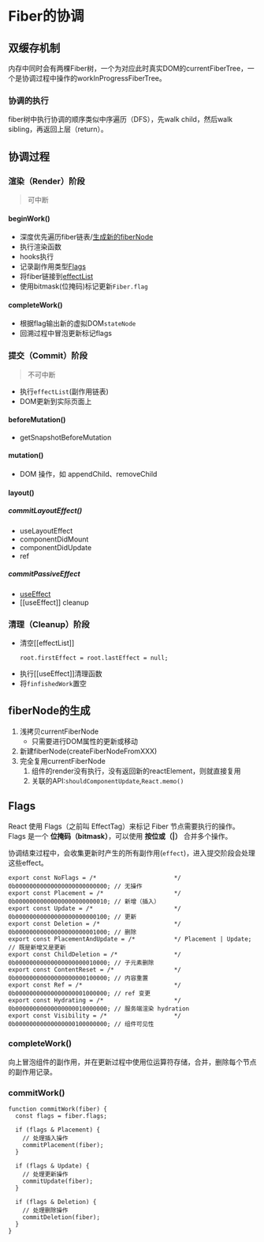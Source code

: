 # Fiber的协调

## 双缓存机制
内存中同时会有两棵Fiber树，一个为对应此时真实DOM的currentFiberTree，一个是协调过程中操作的workInProgressFiberTree。
### 协调的执行
fiber树中执行协调的顺序类似中序遍历（DFS），先walk child，然后walk sibling，再返回上层（return）。

## 协调过程
### **渲染（Render）阶段**
>可中断
#### beginWork()
- 深度优先遍历fiber链表/[生成新的fiberNode](#fiberNode的生成)
- 执行渲染函数
- hooks执行
- 记录副作用类型[Flags](#Flags)
- 将fiber链接到[effectList](effectList.md)
- 使用bitmask(位掩码)标记更新`Fiber.flag`
#### completeWork()
- 根据flag输出新的虚拟DOM`stateNode`
- 回溯过程中冒泡更新标记flags

### **提交（Commit）阶段**
>不可中断
- 执行`effectList`(副作用链表)
- DOM更新到实际页面上
#### beforeMutation()
- getSnapshotBeforeMutation
#### mutation()
- DOM 操作，如 appendChild、removeChild
#### layout()
##### commitLayoutEffect()
- useLayoutEffect
- componentDidMount
- componentDidUpdate
- ref
##### **commitPassiveEffect**
- [useEffect](API/useEffect.md)
- [[useEffect]] cleanup

### 清理（Cleanup）阶段
- 清空[[effectList]]
	```tsx
	root.firstEffect = root.lastEffect = null;
	```
- 执行[[useEffect]]清理函数
- 将`finfishedWork`置空 


## fiberNode的生成
1. 浅拷贝currentFiberNode
	- 只需要进行DOM属性的更新或移动
2. 新建fiberNode(createFiberNodeFromXXX)
3. 完全复用currentFiberNode
	1. 组件的render没有执行，没有返回新的reactElement，则就直接复用
	2. 关联的API:`shouldComponentUpdate`,`React.memo()`

## Flags
React 使用 Flags（之前叫 EffectTag）来标记 Fiber 节点需要执行的操作。Flags 是一个 **位掩码（bitmask）**，可以使用 **按位或（|）** 合并多个操作。

协调结束过程中，会收集更新时产生的所有副作用(`effect`)，进入提交阶段会处理这些effect。

```tsx
export const NoFlags = /*                      */ 0b00000000000000000000000000; // 无操作
export const Placement = /*                    */ 0b00000000000000000000000010; // 新增（插入）
export const Update = /*                       */ 0b00000000000000000000000100; // 更新
export const Deletion = /*                     */ 0b00000000000000000000001000; // 删除
export const PlacementAndUpdate = /*           */ Placement | Update;           // 既是新增又是更新
export const ChildDeletion = /*                */ 0b00000000000000000000010000; // 子元素删除
export const ContentReset = /*                 */ 0b00000000000000000000100000; // 内容重置
export const Ref = /*                          */ 0b00000000000000000001000000; // ref 变更
export const Hydrating = /*                    */ 0b00000000000000000010000000; // 服务端渲染 hydration
export const Visibility = /*                   */ 0b00000000000000000100000000; // 组件可见性
```


### completeWork() 
向上冒泡组件的副作用，并在更新过程中使用位运算符存储，合并，删除每个节点的副作用记录。

### commitWork()
```tsx
function commitWork(fiber) {
  const flags = fiber.flags;

  if (flags & Placement) {
    // 处理插入操作
    commitPlacement(fiber);
  }
  
  if (flags & Update) {
    // 处理更新操作
    commitUpdate(fiber);
  }
  
  if (flags & Deletion) {
    // 处理删除操作
    commitDeletion(fiber);
  }
}
```
